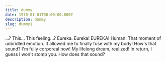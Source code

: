 ```yaml
---
title: dummy
date: 1970-01-01T00:00:00.000Z
description: dummy
slug: dummy1
---
```

...? This... This feeling...? Eureka. Eureka! EUREKA! Human. That moment of unbridled emotion. It allowed me to finally fuse with my body! How's that sound? I'm fully corporeal now! My lifelong dream, realized! In return, I guess I won't stomp you. How does that sound?
